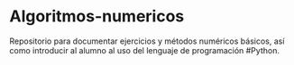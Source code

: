# Algoritmos-numericos

Repositorio para documentar ejercicios y métodos numéricos básicos, así como introducir al alumno al uso del lenguaje de programación #Python. 
